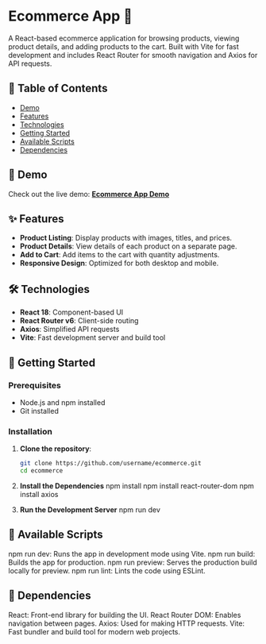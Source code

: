 # Ecommerce App 🛒

A React-based ecommerce application for browsing products, viewing product details, and adding products to the cart. Built with Vite for fast development and includes React Router for smooth navigation and Axios for API requests.

## 📑 Table of Contents

- [Demo](#demo)
- [Features](#features)
- [Technologies](#technologies)
- [Getting Started](#getting-started)
- [Available Scripts](#available-scripts)
- [Dependencies](#dependencies)

## 🚀 Demo

Check out the live demo: **[Ecommerce App Demo](https://your-live-demo-link.com)**

## ✨ Features

- **Product Listing**: Display products with images, titles, and prices.
- **Product Details**: View details of each product on a separate page.
- **Add to Cart**: Add items to the cart with quantity adjustments.
- **Responsive Design**: Optimized for both desktop and mobile.

## 🛠 Technologies

- **React 18**: Component-based UI
- **React Router v6**: Client-side routing
- **Axios**: Simplified API requests
- **Vite**: Fast development server and build tool

## 🏁 Getting Started

### Prerequisites

- Node.js and npm installed
- Git installed

### Installation

1. **Clone the repository**:
   ```bash
   git clone https://github.com/username/ecommerce.git
   cd ecommerce

2. **Install the Dependencies**
   npm install
   npm install react-router-dom
   npm install axios

3. **Run the Development Server**
   npm run dev

## 🏁 Available Scripts

   npm run dev: Runs the app in development mode using Vite.
   npm run build: Builds the app for production.
   npm run preview: Serves the production build locally for preview.
   npm run lint: Lints the code using ESLint.

## 🏁 Dependencies

   React: Front-end library for building the UI.
   React Router DOM: Enables navigation between pages.
   Axios: Used for making HTTP requests.
   Vite: Fast bundler and build tool for modern web projects.
